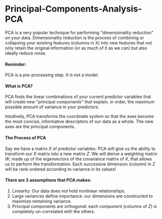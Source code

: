 # Principal-Components-Analysis-PCA

PCA is a very popular technique for performing "dimensionality reduction" on your data.
Dimensionality reduction is the process of combining or collapsing your existing features (columns in X) into new features that not only retain the original information (or as much of it as we can) but also ideally reduce noise.

#### Reminder:
PCA is a pre-processing step. It is not a model.

#### What is PCA?
PCA finds the linear combinations of your current predictor variables that will create new "principal components" that explain, in order, the maximum possible amount of variance in your predictors.

Intuitively, PCA transforms the coordinate system so that the axes become the most concise, informative descriptors of our data as a whole.
The new axes are the principal components.

#### The Process of PCA
Say we have a matrix $X$ of predictor variables. PCA will give us the ability to transform our $X$ matrix into a new matrix $Z$.
We will derive a weighting matrix $W$, made up of the eigenvectors of the covariance matrix of $X$, that allows us to perform the transformation.
Each successive dimension (column) in $Z$ will be rank-ordered according to variance in its values!

#### There are 3 assumptions that PCA makes:
1. Linearity: Our data does not hold nonlinear relationships.
2. Large variances define importance: our dimensions are constructed to maximize remaining variance.
3. Principal components are orthogonal: each component (columns of $Z$) is completely un-correlated with the others.
